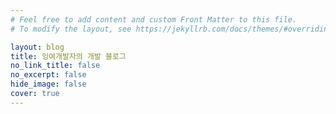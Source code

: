 ```yaml
---
# Feel free to add content and custom Front Matter to this file.
# To modify the layout, see https://jekyllrb.com/docs/themes/#overriding-theme-defaults

layout: blog
title: 잉여개발자의 개발 블로그
no_link_title: false
no_excerpt: false
hide_image: false
cover: true
---
```

